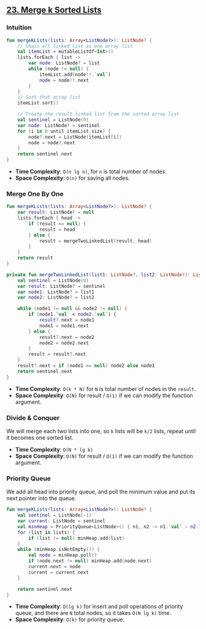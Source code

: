 ## [23. Merge k Sorted Lists](https://leetcode.com/problems/merge-k-sorted-lists/)

### Intuition
```kotlin
fun mergeKLists(lists: Array<ListNode?>): ListNode? {
    // Chain all linked list as one array list
    val itemList = mutableListOf<Int>()
    lists.forEach { list -> 
        var node: ListNode? = list
        while (node != null) {
            itemList.add(node!!.`val`)
            node = node!!.next
        }
    }
    // Sort that array list
    itemList.sort()

    // Create the result linked list from the sorted array list
    val sentinel = ListNode(0)
    var node: ListNode? = sentinel
    for (i in 0 until itemList.size) {
        node?.next = ListNode(itemList[i])
        node = node?.next
    }
    return sentinel.next
}
```

* **Time Complexity**: `O(n lg n)`, for `n` is total number of nodes.
* **Space Complexity**: `O(n)` for saving all nodes.

### Merge One By One
```kotlin
fun mergeKLists(lists: Array<ListNode?>): ListNode? {
    var result: ListNode? = null
    lists.forEach { head ->
        if (result == null) {
            result = head
        } else {
            result = mergeTwoLinkedList(result, head)
        }
    }
    return result
}

private fun mergeTwoLinkedList(list1: ListNode?, list2: ListNode?): ListNode? {
    val sentinel = ListNode(0)
    var result: ListNode? = sentinel
    var node1: ListNode? = list1
    var node2: ListNode? = list2

    while (node1 != null && node2 != null) {
        if (node1.`val` < node2.`val`) {
            result?.next = node1
            node1 = node1.next
        } else {
            result?.next = node2
            node2 = node2.next
        }
        result = result?.next
    }
    result?.next = if (node1 == null) node2 else node1
    return sentinel.next
}
```
* **Time Complexity**: `O(k * N)` for `N` is total number of nodes in the `result`.
* **Space Complexity**: `O(N)` for result / `O(1)` if we can modify the function argument.

### Divide & Conquer
We will merge each two lists into one, so `k` lists will be `k/2` lists, repeat until it becomes one sorted list.

* **Time Complexity**: `O(N * lg k)`
* **Space Complexity**: `O(N)` for result / `O(1)` if we can modify the function argument.

### Priority Queue
We add all head into priority queue, and poll the minimum value and put its next pointer into the queue.

```kotlin
fun mergeKLists(lists: Array<ListNode?>): ListNode? {
    val sentinel = ListNode(-1)
    var current: ListNode = sentinel
    val minHeap = PriorityQueue<ListNode>() { n1, n2 -> n1.`val` - n2.`val` }
    for (list in lists) {
        if (list != null) minHeap.add(list)
    }
    while (minHeap.isNotEmpty()) {
        val node = minHeap.poll()
        if (node.next != null) minHeap.add(node.next)
        current.next = node
        current = current.next
    }

    return sentinel.next
}
```
* **Time Complexity**: `O(lg k)` for insert and poll operations of priority queue, and there are `N` total nodes, so it takes `O(N lg k)` time.
* **Space Complexity**: `O(k)` for priority queue.